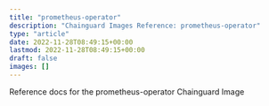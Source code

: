 ```yaml
---
title: "prometheus-operator"
description: "Chainguard Images Reference: prometheus-operator"
type: "article"
date: 2022-11-28T08:49:15+00:00
lastmod: 2022-11-28T08:49:15+00:00
draft: false
images: []
---
```


Reference docs for the prometheus-operator Chainguard Image
